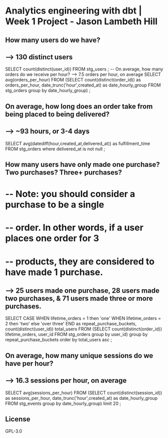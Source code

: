 # Analytics engineering with dbt | Week 1 Project - Jason Lambeth Hill

## How many users do we have? 
  ## --> 130 distinct users
SELECT 
    count(distinct(user_id))
FROM stg_users
;
-- On average, how many orders do we receive per hour? 
    --> 7.5 orders per hour, on average
SELECT
    avg(orders_per_hour)
FROM 
    (SELECT
        count(distinct(order_id)) as orders_per_hour,
        date_trunc('hour',created_at) as date_hourly_group
    FROM stg_orders
    group by date_hourly_group)
;
## On average, how long does an order take from being placed to being delivered? 
  ## --> ~93 hours, or 3-4 days
SELECT 
    avg(datediff(hour,created_at,delivered_at)) as fulfillment_time
FROM stg_orders
where delivered_at is not null
;
## How many users have only made one purchase? Two purchases? Three+ purchases?
#    -- Note: you should consider a purchase to be a single 
#        -- order. In other words, if a user places one order for 3 
#        -- products, they are considered to have made 1 purchase.
  ## --> 25 users made one purchase, 28 users made two purchases, & 71 users made three or more purchases.
SELECT
    CASE WHEN lifetime_orders = 1 then 'one'
        WHEN lifetime_orders = 2 then 'two'
        else 'over three'
    END as repeat_purchase_buckets,
    count(distinct(user_id)) total_users
FROM
    (SELECT 
        count(distinct(order_id)) lifetime_orders,
        user_id
    FROM stg_orders
    group by user_id)
group by repeat_purchase_buckets
order by total_users asc
;

## On average, how many unique sessions do we have per hour? 
  ## --> 16.3 sessions per hour, on average

SELECT
    avg(sessions_per_hour)
FROM
    (SELECT 
        count(distinct(session_id)) as sessions_per_hour,
        date_trunc('hour',created_at) as date_hourly_group
    FROM stg_events
        group by date_hourly_group)
limit 20
;

## License
GPL-3.0
